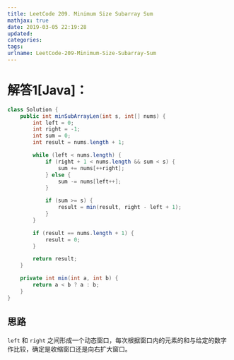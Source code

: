 ```yaml
---
title: LeetCode 209. Minimum Size Subarray Sum
mathjax: true
date: 2019-03-05 22:19:28
updated:
categories:
tags:
urlname: LeetCode-209-Minimum-Size-Subarray-Sum
---
```




<!-- more -->

# 解答1[Java]：

```java
class Solution {
    public int minSubArrayLen(int s, int[] nums) {
        int left = 0;
        int right = -1;
        int sum = 0;
        int result = nums.length + 1;

        while (left < nums.length) {
            if (right + 1 < nums.length && sum < s) {
                sum += nums[++right];
            } else {
                sum -= nums[left++];
            }

            if (sum >= s) {
                result = min(result, right - left + 1);
            }
        }

        if (result == nums.length + 1) {
            result = 0;
        }

        return result;
    }

    private int min(int a, int b) {
        return a < b ? a : b;
    }
}
```

## 思路

`left` 和 `right` 之间形成一个动态窗口，每次根据窗口内的元素的和与给定的数字作比较，确定是收缩窗口还是向右扩大窗口。

